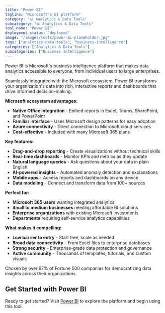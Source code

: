 ```yaml
---
title: "Power BI"
tagline: "Microsoft's BI platform"
category: "📊 Analytics & Data Tools"
subcategory: "📊 Analytics & Data Tools"
tool_name: "Power BI"
deployment_status: "deployed"
image: "/images/tools/power-bi-placeholder.jpg"
tags: ["analytics-data-tools", "business-intelligence"]
categories: ["Analytics & Data Tools"]
subcategories: ["Business Intelligence"]
---
```

Power BI is Microsoft's business intelligence platform that makes data analytics accessible to everyone, from individual users to large enterprises.

Seamlessly integrated with the Microsoft ecosystem, Power BI transforms your organization's data into rich, interactive reports and dashboards that drive informed decision-making.

**Microsoft ecosystem advantages:**
- **Native Office integration** - Embed reports in Excel, Teams, SharePoint, and PowerPoint
- **Familiar interface** - Uses Microsoft design patterns for easy adoption
- **Azure connectivity** - Direct connection to Microsoft cloud services
- **Cost-effective** - Included with many Microsoft 365 plans

**Key features:**
- **Drag-and-drop reporting** - Create visualizations without technical skills
- **Real-time dashboards** - Monitor KPIs and metrics as they update
- **Natural language queries** - Ask questions about your data in plain English
- **AI-powered insights** - Automated anomaly detection and explanations
- **Mobile apps** - Access reports and dashboards on any device
- **Data modeling** - Connect and transform data from 100+ sources

**Perfect for:**
- **Microsoft 365 users** wanting integrated analytics
- **Small to medium businesses** needing affordable BI solutions
- **Enterprise organizations** with existing Microsoft investments
- **Departments** requiring self-service analytics capabilities

**What makes it compelling:**
- **Low barrier to entry** - Start free, scale as needed
- **Broad data connectivity** - From Excel files to enterprise databases
- **Strong security** - Enterprise-grade data protection and governance
- **Active community** - Thousands of templates, tutorials, and custom visuals

Chosen by over 97% of Fortune 500 companies for democratizing data insights across their organizations.

## Get Started with Power BI

Ready to get started? Visit [Power BI](https://powerbi.microsoft.com) to explore the platform and begin using this tool.